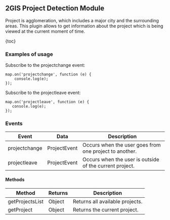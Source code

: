 ## 2GIS Project Detection Module

Project is agglomeration, which includes a major city and the surrounding areas.
This plugin allows to get information about the project which is being viewed at the current moment of time.

{toc}

### Examples of usage

Subscribe to the projectchange event:

    map.on('projectchange', function (e) {
        console.log(e);
    });

Subscribe to the projectleave event:

    map.on('projectleave', function (e) {
       console.log(e);
    });

### Events

<table>
    <thead>
        <tr>
            <th>Event</th>
            <th>Data</th>
            <th>Description</th>
        </tr>
    </thead>
    <tbody>
        <tr>
            <td>projectchange</td>
            <td>ProjectEvent</td>
            <td>Occurs when the user goes from one project to another.</td>
        </tr>
        <tr>
            <td>projectleave</td>
            <td>ProjectEvent</td>
            <td>Occurs when the user is outside of the current project.</td>
        </tr>
    </tbody>
</table>

#### Methods

<table>
    <thead>
        <tr>
            <th>Method</th>
            <th>Returns</th>
            <th>Description</th>
        </tr>
    </thead>
    <tbody>
        <tr>
            <td>getProjectsList</td>
            <td>Object</td>
            <td>Returns all available projects.</td>
        </tr>
        <tr>
            <td>getProject</td>
            <td>Object</td>
            <td>Returns the current project.</td>
        </tr>
    </tbody>
</table>
